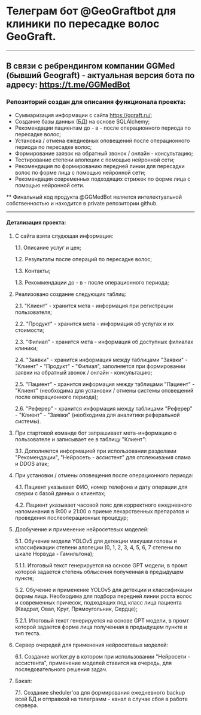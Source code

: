 # Телеграм бот @GeoGraftbot для клиники по пересадке волос GeoGraft.

---

## В связи с ребрендингом компании GGMed (бывший Geograft) - актуальная версия бота по адресу: https://t.me/GGMedBot

### Репозиторий создан для описания функционала проекта:
* Суммаризация информации с сайта https://ggraft.ru/;
* Создание базы данных (БД) на основе SQLAlchemy;
* Рекомендации пациентам до - в - после операционного периода по пересадке волос;
* Установка / отмена ежедневных оповещений после операционного периода по пересадке волос;
* Формирование заявок на обратный звонок / онлайн - консультацию;
* Тестирование степени алопеции с помощью нейронной сети;
* Рекомендация по формированию передней линии для пересадки волос по форме лица с помощью нейронной сети;
* Рекомендация современных подходящих стрижек по форме лица с помощью нейронной сети.  

** Финальный код продукта @GGMedBot является интелектуальной собственностью и находится в private репозитории github.

---
#### Детализация проекта:
1. С сайта взята слудющая информация:
   
   1.1. Описание услуг и цен;
   
   1.2. Результаты после операций по пересадке волос;
   
   1.3. Контакты;
   
   1.3. Рекоммендации до - в - после операционного периода;

2. Реализовано создание следующих таблиц:
   
   2.1. "Клиент" -  хранится мета - информация при регистрации пользователя;
   
   2.2. "Продукт" - хранится мета - информация об услугах и их стоимости;
   
   2.3. "Филиал" - хранится мета - информация об доступных филиалах клиники;
   
   2.4. "Заявки" - хранится информация между таблицами "Заявки" - "Клиент" - "Продукт" - "Филиал", заполняется при формировании заявки на обратный звонок / онлайн - консультацию;
   
   2.5. "Пациент" - хранится информация между таблицами "Пациент" - "Клиент" (необходима для установки / отмены системы оповещений после операционного периода);
   
   2.6. "Реферер" - хранится информация между таблицами "Реферер" - "Клиент" - "Заявки" (необходима для аналитики реферальной системы).

3. При стартовой команде бот запрашивает мета-информацию о пользователе и записывает ее в таблицу "Клиент":
   
   3.1. Дополняется информацией при использовании разделами "Рекомендации", "Нейросеть - ассистент" для отслеживания спама и DDOS атак;

4. При установки / отмены оповещения после операционного периода:
   
   4.1. Пациент указывает ФИО, номер телефона и дату операции для сверки с базой данных о клиентах;
   
   4.2. Пациент указывает часовой пояс для корректного ежедневного напоминания в 9:00 и 21:00 о приеме лекарственных препаратов и проведения послеоперационных процедур;

5. Дообучение и применение нейросетевых моделей:
    
   5.1. Обучение модели YOLOv5 для детекции макушки головы и классификации степени алопеции (0, 1, 2, 3, 4, 5, 6, 7 степени по шкале Норвуда - Гамильтона);
   
     5.1.1. Итоговый текст генерируется на основе GPT модели, в промт которой задается степень облысения полученная в предыдущем пункте;
   
   5.2. Обучение и применение YOLOv5 для детекции и классификации формы лица. Необходима для подбора передней линии роста волос и современных причесок, подходящих под класс лица пациента (Квадрат, Овал, Круг, Прямоугольник, Сердце);
   
     5.2.1. Итоговый текст генерируется на основе GPT модели, в промт которой задается форма лица полученная в предыдущем пункте и тип теста.
	 
6. Сервер очередей для применения нейросетевых моделей:
	
	6.1. Создание worker.py в котором при использовании "Нейросети - ассистента", применение моделей ставится на очередь, для последовательного решения задач.
	
7. Бэкап:

	7.1. Создание sheduler'ов для формирования ежедневного backup всей БД и отправкой на телеграмм - канал в случае сбоя в работе сервера.
